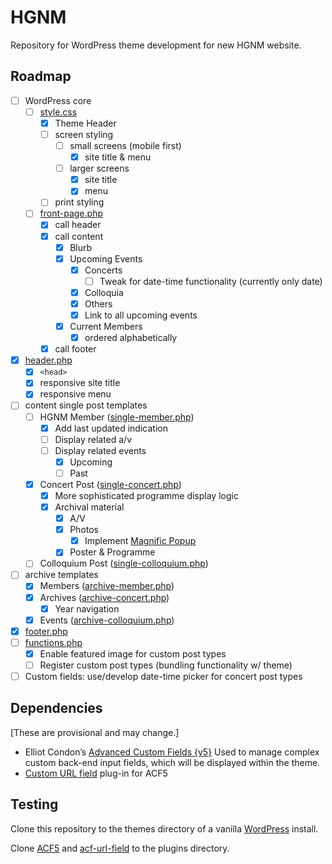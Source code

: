 # HGNM

Repository for WordPress theme development for new HGNM website.

## Roadmap

- [ ] WordPress core
	- [ ] [style.css](/style.css)
		- [X] Theme Header
		- [ ] screen styling
			- [ ] small screens (mobile first)
				- [X] site title & menu
			- [ ] larger screens
				- [X] site title
				- [X] menu
		- [ ] print styling
	- [ ] [front-page.php](/front-page.php)
		- [X] call header
		- [X] call content
			- [X] Blurb
			- [X] Upcoming Events
				- [X] Concerts
					- [ ] Tweak for date-time functionality (currently only date)
				- [X] Colloquia
				- [X] Others
				- [X] Link to all upcoming events
			- [X] Current Members
				- [X] ordered alphabetically
		- [X] call footer
- [X] [header.php](/header.php)
	- [X] `<head>`
	- [X] responsive site title
	- [X] responsive menu
- [ ] content single post templates
	- [ ] HGNM Member ([single-member.php](/single-member.php))
		- [X] Add last updated indication
		- [ ] Display related a/v
		- [ ] Display related events
			- [X] Upcoming
			- [ ] Past
	- [X] Concert Post ([single-concert.php](/single-concert.php))
		- [X] More sophisticated programme display logic
		- [X] Archival material
			- [X] A/V
			- [X] Photos
				- [X] Implement [Magnific Popup](http://dimsemenov.com/plugins/magnific-popup/)
			- [X] Poster & Programme
	- [ ] Colloquium Post ([single-colloquium.php](/single-colloquium.php))
- [ ] archive templates
	- [X] Members ([archive-member.php](/archive-member.php))
	- [X] Archives ([archive-concert.php](/archive-concert.php))
		- [X] Year navigation
	- [X] Events ([archive-colloquium.php](/archive-colloquium.php))
- [X] [footer.php](/footer.php)
- [ ] [functions.php](/functions.php)
	- [X] Enable featured image for custom post types
	- [ ] Register custom post types (bundling functionality w/ theme)
- [ ] Custom fields: use/develop date-time picker for concert post types

## Dependencies

[These are provisional and may change.]

- Elliot Condon’s [Advanced Custom Fields {v5}](https://github.com/AdvancedCustomFields/acf5-beta)
Used to manage complex custom back-end input fields, which will be displayed within the theme.
- [Custom URL field](https://github.com/delucis/acf-url-field) plug-in for ACF5

## Testing

Clone this repository to the themes directory of a vanilla [WordPress](http://wordpress.org) install.

Clone [ACF5](https://github.com/AdvancedCustomFields/acf5-beta) and [acf-url-field](https://github.com/delucis/acf-url-field) to the plugins directory.

